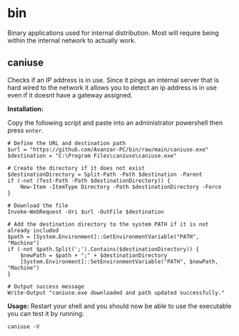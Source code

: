 # bin
Binary applications used for internal distribution. Most will require being within the internal network to actually work.

## caniuse
Checks if an IP address is in use. Since it pings an internal server that is hard wired to the network it allows you to detect an ip address is in use even if it doesnt have a gateway assigned.

**Installation:** 

Copy the following script and paste into an administrator powershell then press `enter`.
```shell
# Define the URL and destination path
$url = "https://github.com/Avanzar-PC/bin/raw/main/caniuse.exe"
$destination = "C:\Program Files\caniuse\caniuse.exe"

# Create the directory if it does not exist
$destinationDirectory = Split-Path -Path $destination -Parent
if (-not (Test-Path -Path $destinationDirectory)) {
    New-Item -ItemType Directory -Path $destinationDirectory -Force
}

# Download the file
Invoke-WebRequest -Uri $url -OutFile $destination

# Add the destination directory to the system PATH if it is not already included
$path = [System.Environment]::GetEnvironmentVariable("PATH", "Machine")
if (-not $path.Split(';').Contains($destinationDirectory)) {
    $newPath = $path + ";" + $destinationDirectory
    [System.Environment]::SetEnvironmentVariable("PATH", $newPath, "Machine")
}

# Output success message
Write-Output "caniuse.exe downloaded and path updated successfully."
```

**Usage:**
Restart your shell and you should now be able to use the executable you can test it by running:
```shell
caniuse -V
```
